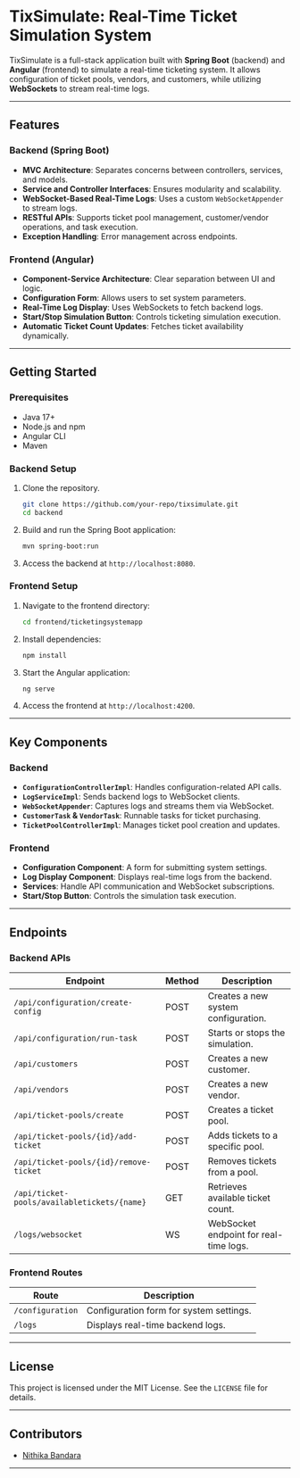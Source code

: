 # **TixSimulate: Real-Time Ticket Simulation System**

TixSimulate is a full-stack application built with **Spring Boot** (backend) and **Angular** (frontend) to simulate a real-time ticketing system. It allows configuration of ticket pools, vendors, and customers, while utilizing **WebSockets** to stream real-time logs.

---

## **Features**

### Backend (Spring Boot)
- **MVC Architecture**: Separates concerns between controllers, services, and models.
- **Service and Controller Interfaces**: Ensures modularity and scalability.
- **WebSocket-Based Real-Time Logs**: Uses a custom `WebSocketAppender` to stream logs.
- **RESTful APIs**: Supports ticket pool management, customer/vendor operations, and task execution.
- **Exception Handling**: Error management across endpoints.

### Frontend (Angular)
- **Component-Service Architecture**: Clear separation between UI and logic.
- **Configuration Form**: Allows users to set system parameters.
- **Real-Time Log Display**: Uses WebSockets to fetch backend logs.
- **Start/Stop Simulation Button**: Controls ticketing simulation execution.
- **Automatic Ticket Count Updates**: Fetches ticket availability dynamically.

---

## **Getting Started**

### Prerequisites
- Java 17+
- Node.js and npm
- Angular CLI
- Maven

### Backend Setup
1. Clone the repository.
   ```bash
   git clone https://github.com/your-repo/tixsimulate.git
   cd backend
   ```
2. Build and run the Spring Boot application:
   ```bash
   mvn spring-boot:run
   ```
3. Access the backend at `http://localhost:8080`.

### Frontend Setup
1. Navigate to the frontend directory:
   ```bash
   cd frontend/ticketingsystemapp
   ```
2. Install dependencies:
   ```bash
   npm install
   ```
3. Start the Angular application:
   ```bash
   ng serve
   ```
4. Access the frontend at `http://localhost:4200`.

---

## **Key Components**

### **Backend**
- **`ConfigurationControllerImpl`**: Handles configuration-related API calls.
- **`LogServiceImpl`**: Sends backend logs to WebSocket clients.
- **`WebSocketAppender`**: Captures logs and streams them via WebSocket.
- **`CustomerTask` & `VendorTask`**: Runnable tasks for ticket purchasing.
- **`TicketPoolControllerImpl`**: Manages ticket pool creation and updates.

### **Frontend**
- **Configuration Component**: A form for submitting system settings.
- **Log Display Component**: Displays real-time logs from the backend.
- **Services**: Handle API communication and WebSocket subscriptions.
- **Start/Stop Button**: Controls the simulation task execution.

---

## **Endpoints**

### Backend APIs
| Endpoint                            | Method | Description                                  |
|-------------------------------------|--------|----------------------------------------------|
| `/api/configuration/create-config`  | POST   | Creates a new system configuration.         |
| `/api/configuration/run-task`       | POST   | Starts or stops the simulation.             |
| `/api/customers`                    | POST   | Creates a new customer.                     |
| `/api/vendors`                      | POST   | Creates a new vendor.                       |
| `/api/ticket-pools/create`          | POST   | Creates a ticket pool.                      |
| `/api/ticket-pools/{id}/add-ticket` | POST   | Adds tickets to a specific pool.            |
| `/api/ticket-pools/{id}/remove-ticket` | POST   | Removes tickets from a pool.              |
| `/api/ticket-pools/availabletickets/{name}` | GET | Retrieves available ticket count.        |
| `/logs/websocket`                    | WS     | WebSocket endpoint for real-time logs.      |

### Frontend Routes
| Route          | Description                           |
|---------------|---------------------------------------|
| `/configuration` | Configuration form for system settings. |
| `/logs`         | Displays real-time backend logs.     |

---

## **License**
This project is licensed under the MIT License. See the `LICENSE` file for details.

---

## **Contributors**
- [Nithika Bandara](https://github.com/NithikaNB)

---
